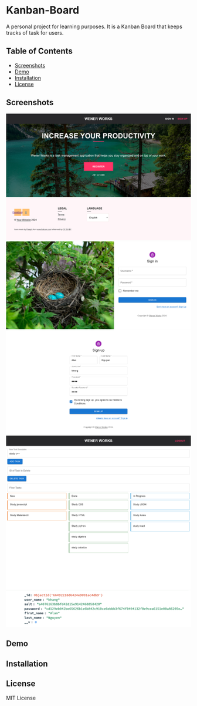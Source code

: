 # Kanban-Board
A personal project for learning purposes. It is a Kanban Board that keeps tracks of task for users.

## Table of Contents
- [Screenshots](#screenshots)
- [Demo](#demo)
- [Installation](#installation)
- [License](#license)

## Screenshots
![home][home]
![signin][signin]
![signup][signup]
![tasks][tasks]
![salthash][salthash]

[home]: public/imgs/home_ex.png
[signin]: public/imgs/signin_ex.png
[signup]: public/imgs/signup_ex.png
[tasks]: public/imgs/tasks_ex.png
[salthash]: public/imgs/salthash_ex.png

## Demo

## Installation

## License
MIT License